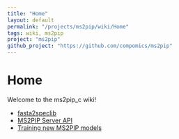```yaml
---
title: "Home"
layout: default
permalink: "/projects/ms2pip/wiki/Home"
tags: wiki, ms2pip
project: "ms2pip"
github_project: "https://github.com/compomics/ms2pip"
---
```


# Home
Welcome to the ms2pip_c wiki!
- [fasta2speclib](/projects/ms2pip_c/wiki/fasta2speclib)
- [MS2PIP Server API](/projects/ms2pip_c/wiki/MS2PIP-Server-API)
- [Training new MS2PIP models](/projects/ms2pip_c/wiki/Training-new-MS2PIP-models)